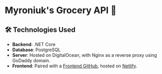 # Myroniuk's Grocery API 🛒
## 🛠️ Technologies Used

- **Backend**: .NET Core
- **Database**: PostgreSQL
- **Server**: Hosted on DigitalOcean, with Nginx as a reverse proxy using GoDaddy domain.
- **Frontend**: Paired with a [Frontend GitHub](https://github.com/OleksandrMyroniukUshio/groceryfrontend), hosted on [Netlify](https://myroniukgroceryfrontend.netlify.app/groceries).
